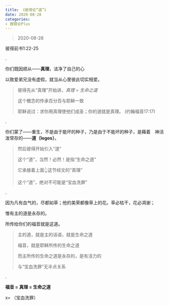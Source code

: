 ```yaml
---
title: 《彼得论“道”》
date: 2020-08-28 
categories:
- 救赎论Plus
---
```

> 2020-08-28

彼得前书1:22-25

.

你们既因顺从——**真理**，洁净了自己的心

以致爱弟兄没有虚假，就当从心里彼此切实相爱。

> 彼得先从“真理”开始讲，*真理 = 生命之道*
> 
> 这个概念的传承百分百与耶稣一致
> 
> 耶稣说过：求你用真理使他们成圣；你的道就是真理。 (约翰福音17:17)

<!--more-->

.

你们蒙了——重生，不是由于能坏的种子，乃是由于不能坏的种子，是藉着　神活泼常存的——**道（logos）**。 

> 然后彼得开始引入“道”
> 
> 这个“道”，当然！必然！是指“生命之道”
> 
> 它承接着上面👆这节经文的“真理”
> 
> 这个“道”，绝对不可能是“宝血洗罪”

.

因为凡有血气的，尽都如草；他的美荣都像草上的花。草必枯干，花必凋谢；

惟有主的道是永存的。

所传给你们的福音就是这道。

> 主的道，就是主的话语，就是生命之道
> 
> 福音，就是耶稣所传的生命之道
> 
> 而主所传的生命之道是永存的，是有活力的
> 
> 与“宝血洗罪”无半点关系

.

**福音 = 真理 = 生命之道**

x= （宝血洗罪）